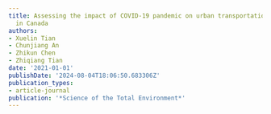```yaml
---
title: Assessing the impact of COVID-19 pandemic on urban transportation and air quality
  in Canada
authors:
- Xuelin Tian
- Chunjiang An
- Zhikun Chen
- Zhiqiang Tian
date: '2021-01-01'
publishDate: '2024-08-04T18:06:50.683306Z'
publication_types:
- article-journal
publication: '*Science of the Total Environment*'
---
```

